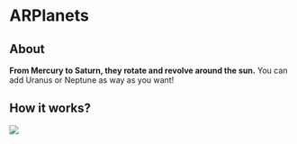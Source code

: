 # ARPlanets
## About
 **From Mercury to Saturn, they rotate and revolve around the sun.**
 You can add Uranus or Neptune as way as you want!

## How it works?

![](https://github.com/synature14/ARSolarSystem/demo.gif)
